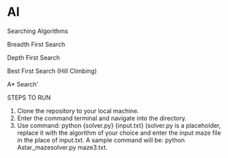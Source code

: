 # AI
Searching Algorithms

Breadth First Search

Depth First Search

Best First Search (Hill Climbing)

A* Search'

STEPS TO RUN
1. Clone the repository to your local machine.
2. Enter the command terminal and navigate into the directory.
3. Use command: python {solver.py} {input.txt} (solver.py is a placeholder, replace it with the algorithm of your choice and enter the input maze file in the place of input.txt.
A sample command will be: python Astar_mazesolver.py maze3.txt.

